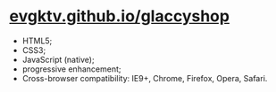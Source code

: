 # [evgktv.github.io/glaccyshop](https://evgktv.github.io/glaccyshop)

- HTML5;
- CSS3;
- JavaScript (native);
- progressive enhancement;
- Cross-browser compatibility: IE9+, Chrome, Firefox, Opera, Safari.
